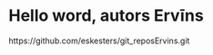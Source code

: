 <!DOCTYPE html>
<html>
<body>

<h1>Hello word, autors Ervīns</h1>

<p>https://github.com/eskesters/git_reposErvins.git</p>

</body>
</html>